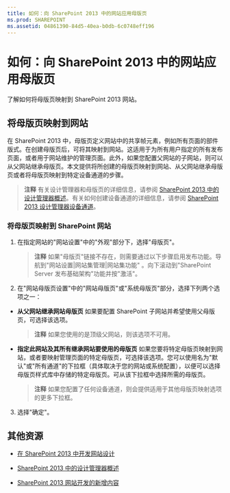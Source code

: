 ```yaml
---
title: 如何：向 SharePoint 2013 中的网站应用母版页
ms.prod: SHAREPOINT
ms.assetid: 04861390-84d5-40ea-b0db-6c0748eff196
---
```



# 如何：向 SharePoint 2013 中的网站应用母版页
了解如何将母版页映射到 SharePoint 2013 网站。
## 将母版页映射到网站

在 SharePoint 2013 中，母版页定义网站中的共享帧元素，例如所有页面的部件版式。在创建母版页后，可将其映射到网站。这适用于为所有用户指定的所有发布页面，或者用于网站维护的管理页面。此外，如果您配置父网站的子网站，则可以从父网站继承母版页。本文提供将所创建的母版页映射到网站、从父网站继承母版页或者将母版页映射到特定设备通道的步骤。
  
    
    

> **注释**
> 有关设计管理器和母版页的详细信息，请参阅  [SharePoint 2013 中的设计管理器概述](overview-of-design-manager-in-sharepoint-2013.md)。有关如何创建设备通道的详细信息，请参阅 [SharePoint 2013 设计管理器设备通道](sharepoint-2013-design-manager-device-channels.md)。 
  
    
    


### 将母版页映射到 SharePoint 网站


1.  在指定网站的"网站设置"中的"外观"部分下，选择"母版页"。
    
    > **注释**
      > 如果"母版页"链接不存在，则需要通过以下步骤启用发布功能。导航到"网站设置|网站集管理|网站集功能" 。向下滚动到"SharePoint Server 发布基础架构"功能并按"激活"。 
2. 在"网站母版页设置"中的"网站母版页"或"系统母版页"部分，选择下列两个选项之一：
    
  - **从父网站继承网站母版页** 如果要配置 SharePoint 子网站并希望使用父母版页，可选择该选项。
    
    > **注释**
      > 如果您使用的是顶级父网站，则该选项不可用。 
  - **指定此网站及其所有继承网站要使用的母版页** 如果您要将特定母版页映射到网站，或者要映射管理页面的特定母版页，可选择该选项。您可以使用名为"默认"或"所有通道"的下拉框（具体取决于您的网站或系统配置），以便可以选择母版页样式库中存储的特定母版页。可从该下拉框中选择所需的母版页。
    
    > **注释**
      > 如果您配置了任何设备通道，则会提供适用于其他母版页映射选项的更多下拉框。 
3. 选择"确定"。
    
  

## 其他资源
<a name="bk_addresources"> </a>


-  [在 SharePoint 2013 中开发网站设计](develop-the-site-design-in-sharepoint-2013.md)
    
  
-  [SharePoint 2013 中的设计管理器概述](overview-of-design-manager-in-sharepoint-2013.md)
    
  
-  [SharePoint 2013 网站开发的新增内容](what-s-new-with-sharepoint-2013-site-development.md)
    
  

